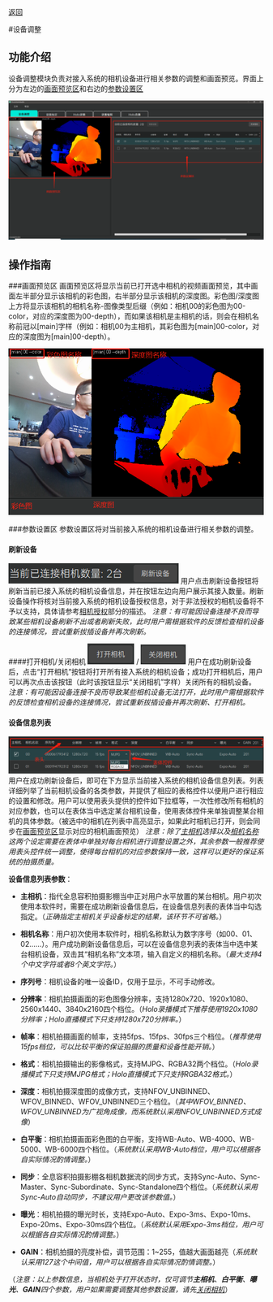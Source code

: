 [返回](promholostudio.md)

#<span id = "page_deviceSetting">设备调整</span>
## 功能介绍
设备调整模块负责对接入系统的相机设备进行相关参数的调整和画面预览。界面上分为左边的[画面预览区](#DeviceSetting_PreviewArea)和右边的[参数设置区](#DeviceSetting_SettingArea)

![image](imgs/PromHoloStudio/img_devicesetting_temp.png)
## 操作指南
###<span id = "DeviceSetting_PreviewArea">画面预览区</span>
画面预览区将显示当前已打开选中相机的视频画面预览，其中画面左半部分显示该相机的彩色图，右半部分显示该相机的深度图。彩色图/深度图上方将显示该相机的相机名称-图像类型后缀（例如：相机00的彩色图为00-color，对应的深度图为00-depth），而如果该相机是主相机的话，则会在相机名称前冠以[main]字样（例如：相机00为主相机，其彩色图为[main]00-color，对应的深度图为[main]00-depth）。

![image](imgs/PromHoloStudio/img_devicesetting2_temp.png)

###<span id = "DeviceSetting_SettingArea">参数设置区</span>
参数设置区将对当前接入系统的相机设备进行相关参数的调整。

#### 刷新设备
![image](imgs/PromHoloStudio/img_devicesetting3_temp.png)
用户点击刷新设备按钮将刷新当前已接入系统的相机设备信息，并在按钮左边向用户展示其接入数量。刷新设备操作将核对当前接入系统的相机设备授权信息，对于非法授权的相机设备将不予以支持，具体请参考[相机授权](promholostudio.md#CameraLicense)部分的描述。
*注意：有可能因设备连接不良而导致某些相机设备刷新不出或者刷新失败，此时用户需根据软件的反馈检查相机设备的连接情况，尝试重新拔插设备并再次刷新。*

####<span id = "DeviceSetting_OpenOrCloseCamera">打开相机/关闭相机</span>
![image](imgs/PromHoloStudio/img_devicesetting4_temp.png) / ![image](imgs/PromHoloStudio/img_devicesetting5_temp.png)
用户在成功刷新设备后，点击“打开相机”按钮将打开所有接入系统的相机设备；成功打开相机后，用户可以再次点击该按钮（此时该按钮显示“关闭相机”字样）关闭所有的相机设备。
*注意：有可能因设备连接不良而导致某些相机设备无法打开，此时用户需根据软件的反馈检查相机设备的连接情况，尝试重新拔插设备并再次刷新、打开相机。*

#### 设备信息列表
![image](imgs/PromHoloStudio/img_devicesetting6_temp.png)
用户在成功刷新设备后，即可在下方显示当前接入系统的相机设备信息列表。列表详细列举了当前相机设备的各类参数，并提供了相应的表格控件以便用户进行相应的设置和修改。用户可以使用表头提供的控件如下拉框等，一次性修改所有相机的对应参数，也可以在表体当中选定某台相机设备，使用表体控件来单独调整某台相机的具体参数。（被选中的相机在列表中高亮显示，如果此时相机已打开，则会同步在[画面预览区](#DeviceSetting_PreviewArea)显示对应的相机画面预览）
*注意：除了[主相机](#MainCamera)选择以及[相机名称](#CameraName)这两个设定需要在表体中单独对每台相机进行调整设置之外，其余参数一般推荐使用表头控件统一调整，使得每台相机的对应参数保持一致，这样可以更好的保证系统的拍摄质量。*

**设备信息列表参数**：

* **<spand id = "MainCamera">主相机</span>**：指代全息容积拍摄影棚当中正对用户水平放置的某台相机。用户初次使用本软件时，需要在成功刷新设备信息后，在设备信息列表的表体当中勾选指定。（*正确指定主相机关乎设备标定的结果，该环节不可省略。*）

* **<spand id = "CameraName">相机名称</span>**：用户初次使用本软件时，相机名称默认为数字序号（如00、01、02......）。用户成功刷新设备信息后，可以在设备信息列表的表体当中选中某台相机设备，双击其“相机名称”文本项，输入自定义的相机名称。（*最大支持4个中文字符或者8个英文字符。*）

* **序列号**：相机设备的唯一设备ID，仅用于显示，不可手动修改。

* **分辨率**：相机拍摄画面的彩色图像分辨率，支持1280x720、1920x1080、2560x1440、3840x2160四个档位。（*Holo录播模式下推荐使用1920x1080分辨率；Holo直播模式下只支持1280x720分辨率。*）

* **帧率**：相机拍摄画面的帧率，支持5fps、15fps、30fps三个档位。（*推荐使用15fps档位，可以比较平衡的保证拍摄的质量和设备性能开销。*）

* **格式**：相机拍摄输出的影像格式，支持MJPG、RGBA32两个档位。（*Holo录播模式下只支持MJPG格式；Holo直播模式下只支持RGBA32格式。*）

* **深度**：相机拍摄深度图的成像方式，支持NFOV_UNBINNED、WFOV_BINNED、WFOV_UNBINNED三个档位。（*其中WFOV_BINNED、WFOV_UNBINNED为广视角成像，而系统默认采用NFOV_UNBINNED方式成像*）

* **白平衡**：相机拍摄画面彩色图的白平衡，支持WB-Auto、WB-4000、WB-5000、WB-6000四个档位。（*系统默认采用WB-Auto档位，用户可以根据各自实际情况酌情调整。*）

* **同步**：全息容积拍摄影棚各相机数据流的同步方式，支持Sync-Auto、Sync-Master、Sync-Subordinate、Sync-Standalone四个档位。（*系统默认采用Sync-Auto自动同步，不建议用户更改该参数值。*）

* **曝光**：相机拍摄的曝光时长，支持Expo-Auto、Expo-3ms、Expo-10ms、Expo-20ms、Expo-30ms四个档位。（*系统默认采用Expo-3ms档位，用户可以根据各自实际情况酌情调整。*）

* **GAIN**：相机拍摄的亮度补偿，调节范围：1~255，值越大画面越亮（*系统默认采用127这个中间值，用户可以根据各自实际情况酌情调整。*）

（*注意：以上参数信息，当相机处于打开状态时，仅可调节**主相机**、**白平衡**、**曝光**、**GAIN**四个参数，用户如果需要调整其他参数设置，请先[关闭相机](#DeviceSetting_OpenOrCloseCamera)*）